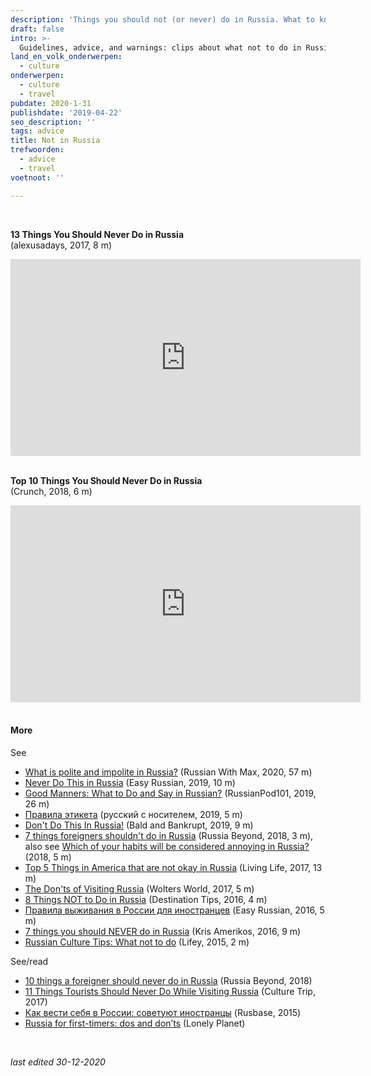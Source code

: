 ```yaml
---
description: 'Things you should not (or never) do in Russia. What to know before you go to Russia.'
draft: false
intro: >-
  Guidelines, advice, and warnings: clips about what not to do in Russia. Many common-sense tips and things you could probably figure out yourself. Still, it's useful to take note of, especially for those traveling eastward.
land_en_volk_onderwerpen:
  - culture
onderwerpen:
  - culture
  - travel
pubdate: 2020-1-31
publishdate: '2019-04-22'
seo_description: ''
tags: advice
title: Not in Russia
trefwoorden:
  - advice
  - travel
voetnoot: ''

---
```


 <br/>

**13 Things You Should Never Do in Russia**<br/>
(alexusadays, 2017, 8 m)

<iframe width="560"
height="315" src="https://www.youtube.com/embed/TDgv0Kuh7fk"
frameborder="0" allow="accelerometer; autoplay; encrypted-media;
gyroscope; picture-in-picture" allowfullscreen></iframe>

<br/>
<br/>

**Top 10 Things You Should Never Do in Russia**<br/>
(Crunch, 2018, 6 m)

<iframe width="560"
height="315" src="https://www.youtube.com/embed/kvVrIFjTl7k"
frameborder="0" allow="accelerometer; autoplay; encrypted-media;
gyroscope; picture-in-picture" allowfullscreen></iframe>

<br/>
<br/>

#### More

See
- [What is polite and impolite in Russia?](https://youtu.be/vLNkHtxxKt0) (Russian With Max, 2020, 57 m)
- [Never Do This in Russia](https://www.youtube.com/watch?v=MMjztMVfS0o) (Easy Russian, 2019, 10 m)
- [Good Manners: What to Do and Say in Russian?](https://youtu.be/Ms9ArydnOEU) (RussianPod101, 2019, 26 m)
- [Правила этикета](https://youtu.be/38yzC40Hr-U) (русский с носителем, 2019, 5 m)
- [Don't Do This In Russia!](https://www.youtube.com/watch?v=XkEh-6v6rDU) (Bald and Bankrupt, 2019, 9 m)
- [7 things foreigners shouldn't do in Russia](https://youtu.be/1x_lWDu9Wf8) (Russia Beyond, 2018, 3 m), also see [Which of your habits will be considered annoying in Russia?](https://youtu.be/CZI2O8xyNIU) (2018, 5 m)
- [Top 5 Things in America that are not okay in Russia](https://youtu.be/I5AfMwKj6oM) (Living Life, 2017, 13 m)
- [The Don'ts of Visiting Russia](https://youtu.be/rzuPtcmsOKA) (Wolters World, 2017, 5 m)
- [8 Things NOT to Do in Russia](https://youtu.be/FcKhZ8fLyfg) (Destination Tips, 2016, 4 m)
- [Правила выживания в России для иностранцев](https://youtu.be/hkjDYMTUwE0) (Easy Russian, 2016, 5 m)
- [7 things you should NEVER do in Russia](https://www.youtube.com/watch?v=2M7fesHl2SM) (Kris Amerikos, 2016, 9 m)
- [Russian Culture Tips: What not to do](https://youtu.be/62GZ88p0laU) (Lifey, 2015, 2 m)

See/read
- [10 things a foreigner should never do in Russia](https://www.rbth.com/travel/327369-things-foreigner-should-never-do-in-russia) (Russia Beyond, 2018)
- [11 Things Tourists Should Never Do While Visiting Russia](https://theculturetrip.com/europe/russia/articles/11-things-tourists-should-never-do-while-visiting-russia/) (Culture Trip, 2017)
- [Как вести себя в России: советуют иностранцы](https://rb.ru/article/kak-vesti-sebya-v-rossii-sovetuyut-inostrantsy/7456897.html) (Rusbase, 2015)
- [Russia for first-timers: dos and don’ts](https://www.lonelyplanet.com/russia/travel-tips-and-articles/russia-for-first-timers-dos-and-donts/40625c8c-8a11-5710-a052-1479d2775cd2) (Lonely Planet)

<br/>

*last edited 30-12-2020*
